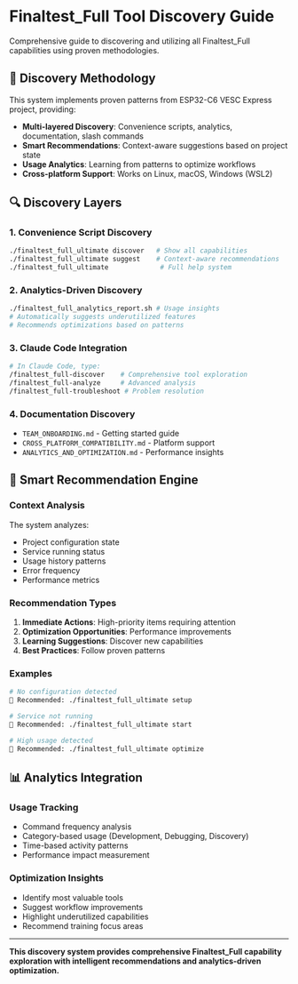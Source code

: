 # Finaltest_Full Tool Discovery Guide

Comprehensive guide to discovering and utilizing all Finaltest_Full capabilities using proven methodologies.

## 🎯 Discovery Methodology

This system implements proven patterns from ESP32-C6 VESC Express project, providing:
- **Multi-layered Discovery**: Convenience scripts, analytics, documentation, slash commands
- **Smart Recommendations**: Context-aware suggestions based on project state
- **Usage Analytics**: Learning from patterns to optimize workflows
- **Cross-platform Support**: Works on Linux, macOS, Windows (WSL2)

## 🔍 Discovery Layers

### 1. Convenience Script Discovery
```bash
./finaltest_full_ultimate discover   # Show all capabilities
./finaltest_full_ultimate suggest    # Context-aware recommendations
./finaltest_full_ultimate             # Full help system
```

### 2. Analytics-Driven Discovery
```bash
./finaltest_full_analytics_report.sh # Usage insights
# Automatically suggests underutilized features
# Recommends optimizations based on patterns
```

### 3. Claude Code Integration
```bash
# In Claude Code, type:
/finaltest_full-discover    # Comprehensive tool exploration
/finaltest_full-analyze     # Advanced analysis
/finaltest_full-troubleshoot # Problem resolution
```

### 4. Documentation Discovery
- `TEAM_ONBOARDING.md` - Getting started guide
- `CROSS_PLATFORM_COMPATIBILITY.md` - Platform support
- `ANALYTICS_AND_OPTIMIZATION.md` - Performance insights

## 🤖 Smart Recommendation Engine

### Context Analysis
The system analyzes:
- Project configuration state
- Service running status
- Usage history patterns
- Error frequency
- Performance metrics

### Recommendation Types
1. **Immediate Actions**: High-priority items requiring attention
2. **Optimization Opportunities**: Performance improvements
3. **Learning Suggestions**: Discover new capabilities
4. **Best Practices**: Follow proven patterns

### Examples
```bash
# No configuration detected
🎯 Recommended: ./finaltest_full_ultimate setup

# Service not running
🎯 Recommended: ./finaltest_full_ultimate start

# High usage detected
🎯 Recommended: ./finaltest_full_ultimate optimize
```

## 📊 Analytics Integration

### Usage Tracking
- Command frequency analysis
- Category-based usage (Development, Debugging, Discovery)
- Time-based activity patterns
- Performance impact measurement

### Optimization Insights
- Identify most valuable tools
- Suggest workflow improvements
- Highlight underutilized capabilities
- Recommend training focus areas

---

**This discovery system provides comprehensive Finaltest_Full capability exploration with intelligent recommendations and analytics-driven optimization.**
